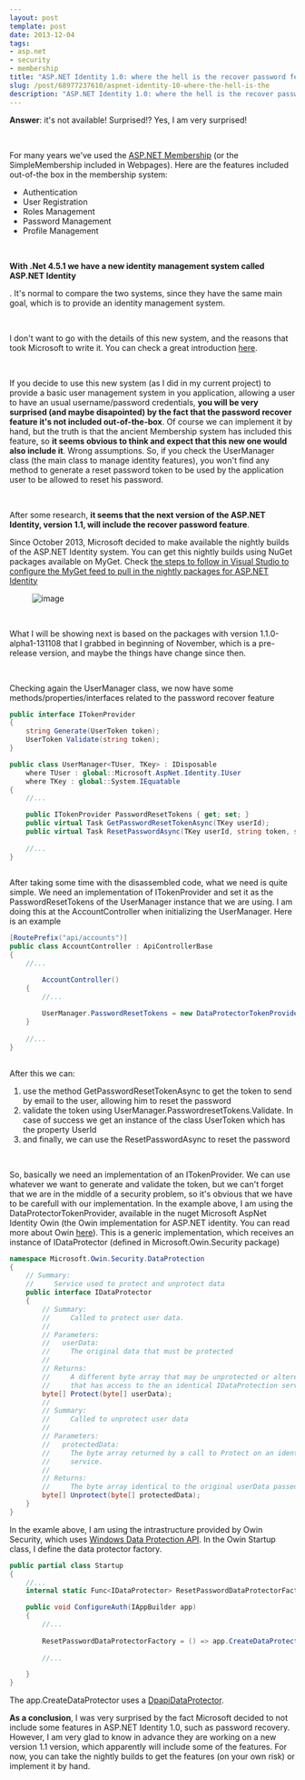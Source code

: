 ```yaml
---
layout: post
template: post
date: 2013-12-04
tags:
- asp.net
- security
- membership
title: "ASP.NET Identity 1.0: where the hell is the recover password feature?"
slug: /post/68977237610/aspnet-identity-10-where-the-hell-is-the
description: "ASP.NET Identity 1.0: where the hell is the recover password feature?"
---
```

<p><strong>Answer</strong>: it's not available! Surprised!? Yes, I am very surprised!</p>
<p>&nbsp;</p>
<p>For many years we've used the <a href="http://msdn.microsoft.com/en-us/library/yh26yfzy(v=vs.98).aspx" target="_blank">ASP.NET Membership</a> (or the SimpleMembership included in Webpages). Here are the features included out-of-the box in the membership system:</p>
<ul><li>Authentication</li>
<li>User Registration</li>
<li>Roles Management</li>
<li>Password Management</li>
<li>Profile Management</li>
</ul><p>&nbsp;</p>
<p><strong>With .Net 4.5.1 we have a new identity management system called ASP.NET Identity</strong></p>
<p>. It's normal to compare the two systems, since they have the same main goal, which is to provide an identity management system.</p>
<p>&nbsp;</p>
<p>I don't want to go with the details of this new system, and the reasons that took Microsoft to write it. You can check a great introduction <a href="http://www.asp.net/identity/overview/getting-started/introduction-to-aspnet-identity" target="_blank">here</a>.</p>
<p>&nbsp;</p>
<p>If you decide to use this new system (as I did in my current project) to provide a basic user management system in you application, allowing a user to have an usual username/password credentials, <strong>you will be very surprised (and maybe disapointed) by the fact that the password recover feature it's not included out-of-the-box</strong>. Of course we can implement it by hand, but the truth is that the ancient Membership system has included this feature, so <strong>it seems obvious to think and expect that this new one would also include it</strong>. Wrong assumptions. So, if you check the UserManager class (the main class to manage identity features), you won't find any method to generate a reset password token to be used by the application user to be allowed to reset his password.</p>
<p>&nbsp;</p>
<p>After some research, <strong>it seems that the next version of the ASP.NET Identity, version 1.1, will include the recover password feature</strong>.</p>
<p>Since October 2013, Microsoft decided to make available the nightly builds of the ASP.NET Identity system. You can get this nightly builds using NuGet packages available on MyGet. Check <a href="http://blogs.msdn.com/b/webdev/archive/2013/10/09/asp-net-identity-nuget-packages-for-the-nightly-builds-are-available-on-myget.aspx" target="_blank">the steps to follow in Visual Studio to configure the MyGet feed to pull in the nightly packages for ASP.NET Identity</a></p>
<p><figure class="tmblr-full" data-orig-height="171" data-orig-width="500"><img alt="image" src="https://66.media.tumblr.com/7df31af9e25d5065d82ba5732adae314/1c64b843cc41f48c-7c/s540x810/cca0b4996a5fdac5d7c5fce70664e7a523f476c9.png" data-orig-height="171" data-orig-width="500"></figure></p>
<p></p>
<p><span>&nbsp;</span></p>
<p>What I will be showing next is based on the packages with version 1.1.0-alpha1-131108 that I grabbed in beginning of November, which is a pre-release version, and maybe the things have change since then.</p>
<p>&nbsp;</p>
<p>Checking again the UserManager class, we now have some methods/properties/interfaces related to the password recover feature</p>

```csharp    
public interface ITokenProvider
{
    string Generate(UserToken token);
    UserToken Validate(string token);
}

public class UserManager<TUser, TKey> : IDisposable
    where TUser : global::Microsoft.AspNet.Identity.IUser
    where TKey : global::System.IEquatable
{
    //...

    public ITokenProvider PasswordResetTokens { get; set; }
    public virtual Task GetPasswordResetTokenAsync(TKey userId);
    public virtual Task ResetPasswordAsync(TKey userId, string token, string newPassword);
    
    //...
}
    
```

<p>After taking some time with the disassembled code, what we need is quite simple. We need an implementation of ITokenProvider and set it as the PasswordResetTokens of the UserManager instance that we are using. I am doing this at the AccountController when initializing the UserManager. Here is an example</p>

```csharp
[RoutePrefix("api/accounts")]
public class AccountController : ApiControllerBase
{
    //...

        AccountController()
    {
        //...
        
        UserManager.PasswordResetTokens = new DataProtectorTokenProvider(Startup.ResetPasswordDataProtectorFactory());
    }
    
    //...
}
        
```

<p>After this we can:</p>
<ol><li>use the method GetPasswordResetTokenAsync to get the token to send by email to the user, allowing him to reset the password</li>
<li>validate the token using UserManager.PasswordresetTokens.Validate. In case of success we get an instance of the class UserToken which has the property UserId</li>
<li>and finally, we can use the ResetPasswordAsync to reset the password</li>
</ol><p>&nbsp;</p>
<p>So, basically we need an implementation of an ITokenProvider. We can use whatever we want to generate and validate the token, but we can't forget that we are in the middle of a security problem, so it's obvious that we have to be carefull with our implementation. In the example above, I am using the DataProtectorTokenProvider, available in the nuget Microsoft AspNet Identity Owin (the Owin implementation for ASP.NET identity. You can read more about Owin <a href="http://www.asp.net/vnext/overview/owin-and-katana" target="_blank">here</a>). This is a generic implementation, which receives an instance of IDataProtector (defined in Microsoft.Owin.Security package)</p>

```csharp
namespace Microsoft.Owin.Security.DataProtection
{
    // Summary:
    //     Service used to protect and unprotect data
    public interface IDataProtector
    {
        // Summary:
        //     Called to protect user data.
        //
        // Parameters:
        //   userData:
        //     The original data that must be protected
        //
        // Returns:
        //     A different byte array that may be unprotected or altered only by software
        //     that has access to the an identical IDataProtection service.
        byte[] Protect(byte[] userData);
        //
        // Summary:
        //     Called to unprotect user data
        //
        // Parameters:
        //   protectedData:
        //     The byte array returned by a call to Protect on an identical IDataProtection
        //     service.
        //
        // Returns:
        //     The byte array identical to the original userData passed to Protect.
        byte[] Unprotect(byte[] protectedData);
    }
}
```

<p>In the examle above, I am using the intrastructure provided by Owin Security, which uses <a href="http://msdn.microsoft.com/en-us/library/ms995355.aspx" target="_blank">Windows Data Protection API</a>. In the Owin Startup class, I define the data protector factory.</p>

```csharp
public partial class Startup
{
    //...
    internal static Func<IDataProtector> ResetPasswordDataProtectorFactory;

    public void ConfigureAuth(IAppBuilder app)
    {
        //...
    
        ResetPasswordDataProtectorFactory = () => app.CreateDataProtector("ResetPassword");
        
        //...

    }
}
```

<p>The app.CreateDataProtector uses a <a href="http://msdn.microsoft.com/en-us/library/system.security.cryptography.dpapidataprotector(v=vs.110).aspx" target="_blank">DpapiDataProtector</a>.</p>
<p><strong>As a conclusion</strong>, I was very surprised by the fact Microsoft decided to not include some features in ASP.NET Identity 1.0, such as password recovery. However, I am very glad to know in advance they are working on a new version 1.1 version, which apparently will include some of the features. For now, you can take the nightly builds to get the features (on your own risk) or implement it by hand.</p>
